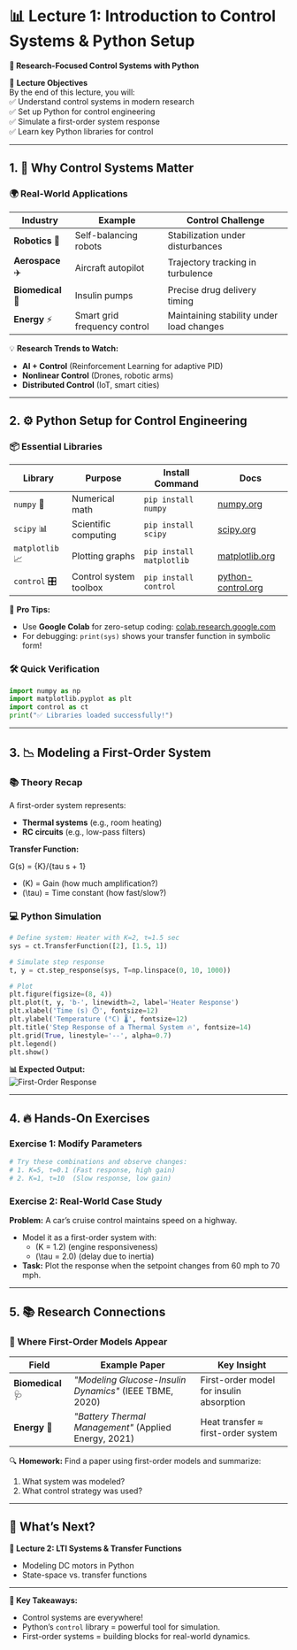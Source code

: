 # **📊 Lecture 1: Introduction to Control Systems & Python Setup**  
**🔧 Research-Focused Control Systems with Python**  

🎯 **Lecture Objectives**  
By the end of this lecture, you will:  
✅ Understand control systems in modern research  
✅ Set up Python for control engineering  
✅ Simulate a first-order system response  
✅ Learn key Python libraries for control  

---

## **1. 🚀 Why Control Systems Matter**  
### **🌍 Real-World Applications**  
| **Industry**       | **Example**                          | **Control Challenge**                |  
|--------------------|--------------------------------------|---------------------------------------|  
| **Robotics** 🤖    | Self-balancing robots                | Stabilization under disturbances      |  
| **Aerospace** ✈️   | Aircraft autopilot                   | Trajectory tracking in turbulence     |  
| **Biomedical** 🏥  | Insulin pumps                        | Precise drug delivery timing          |  
| **Energy** ⚡      | Smart grid frequency control         | Maintaining stability under load changes |  

💡 **Research Trends to Watch:**  
- **AI + Control** (Reinforcement Learning for adaptive PID)  
- **Nonlinear Control** (Drones, robotic arms)  
- **Distributed Control** (IoT, smart cities)  

---

## **2. ⚙️ Python Setup for Control Engineering**  
### **📦 Essential Libraries**  
| **Library**    | **Purpose**                          | **Install Command**       | **Docs**                          |  
|---------------|--------------------------------------|--------------------------|-----------------------------------|  
| `numpy` 🧮   | Numerical math                       | `pip install numpy`      | [numpy.org](https://numpy.org)    |  
| `scipy` 📊   | Scientific computing                 | `pip install scipy`      | [scipy.org](https://scipy.org)    |  
| `matplotlib` 📈 | Plotting graphs                     | `pip install matplotlib` | [matplotlib.org](https://matplotlib.org) |  
| `control` 🎛️ | Control system toolbox               | `pip install control`    | [python-control.org](https://python-control.org) |  

🔧 **Pro Tips:**  
- Use **Google Colab** for zero-setup coding: [colab.research.google.com](https://colab.research.google.com)  
- For debugging: `print(sys)` shows your transfer function in symbolic form!  

### **🛠️ Quick Verification**  
```python
import numpy as np
import matplotlib.pyplot as plt
import control as ct
print("✅ Libraries loaded successfully!")
```

---

## **3. 📉 Modeling a First-Order System**  
### **📚 Theory Recap**  
A first-order system represents:  
- **Thermal systems** (e.g., room heating)  
- **RC circuits** (e.g., low-pass filters)  

**Transfer Function:**  

G(s) = {K}/{tau s + 1}
  
- \(K\) = Gain (how much amplification?)  
- \(\tau\) = Time constant (how fast/slow?)  

### **💻 Python Simulation**  
```python
# Define system: Heater with K=2, τ=1.5 sec
sys = ct.TransferFunction([2], [1.5, 1])  

# Simulate step response
t, y = ct.step_response(sys, T=np.linspace(0, 10, 1000))

# Plot
plt.figure(figsize=(8, 4))
plt.plot(t, y, 'b-', linewidth=2, label='Heater Response')
plt.xlabel('Time (s) ⏱️', fontsize=12)
plt.ylabel('Temperature (°C) 🌡️', fontsize=12)
plt.title('Step Response of a Thermal System 🔥', fontsize=14)
plt.grid(True, linestyle='--', alpha=0.7)
plt.legend()
plt.show()
```

**📊 Expected Output:**  
![First-Order Response](https://www.researchgate.net/publication/334632142/figure/fig1/AS:783989835018241@1563980800233/Step-response-of-a-first-order-system.png)  

---

## **4. 🔥 Hands-On Exercises**  
### **Exercise 1: Modify Parameters**  
```python
# Try these combinations and observe changes:
# 1. K=5, τ=0.1 (Fast response, high gain)
# 2. K=1, τ=10  (Slow response, low gain)
```

### **Exercise 2: Real-World Case Study**  
**Problem:** A car’s cruise control maintains speed on a highway.  
- Model it as a first-order system with:  
  - \(K = 1.2\) (engine responsiveness)  
  - \(\tau = 2.0\) (delay due to inertia)  
- **Task:** Plot the response when the setpoint changes from 60 mph to 70 mph.  

---

## **5. 📚 Research Connections**  
### **📌 Where First-Order Models Appear**  
| **Field**         | **Example Paper**                                                                 | **Key Insight**                          |  
|-------------------|----------------------------------------------------------------------------------|------------------------------------------|  
| **Biomedical** 🩺 | *"Modeling Glucose-Insulin Dynamics"* (IEEE TBME, 2020)                          | First-order model for insulin absorption |  
| **Energy** 🔋     | *"Battery Thermal Management"* (Applied Energy, 2021)                            | Heat transfer ≈ first-order system       |  

🔍 **Homework:** Find a paper using first-order models and summarize:  
1. What system was modeled?  
2. What control strategy was used?  

---

## **🎉 What’s Next?**  
**📜 Lecture 2: LTI Systems & Transfer Functions**  
- Modeling DC motors in Python  
- State-space vs. transfer functions  

---

**🌟 Key Takeaways:**  
- Control systems are everywhere!  
- Python’s `control` library = powerful tool for simulation.  
- First-order systems = building blocks for real-world dynamics.  

